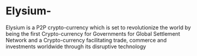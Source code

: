 # Elysium-
Elysium is a P2P crypto-currency which is set to revolutionize the world by being the first Crypto-currency for Governments for Global Settlement Network and a Crypto-currency facilitating trade, commerce and investments worldwide through its disruptive technology 
